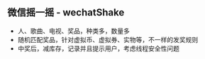 ## 微信摇一摇 - wechatShake

- 人、歌曲、电视、奖品，种类多，数量多
- 随机匹配奖品，针对虚拟币、虚拟券、实物等，不一样的发奖规则
- 中奖后，减库存，记录并且提示用户，考虑线程安全性问题